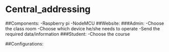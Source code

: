 # Central_addressing
##Components:
-Raspberry pi
-NodeMCU
##Website:
###Admin:
-Choose the class room
-Choose which device he/she needs to operate
-Send the required data/information
###Student:
-Choose the course

##Configurations:
